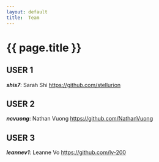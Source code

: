 ```yaml
---
layout: default
title:  Team
---
```


# {{ page.title }}


## USER 1
***shis7***: Sarah Shi
https://github.com/stellurion

## USER 2
***ncvuong***: Nathan Vuong
https://github.com/NathanVuong

## USER 3
***leannev1***: Leanne Vo
https://github.com/lv-200